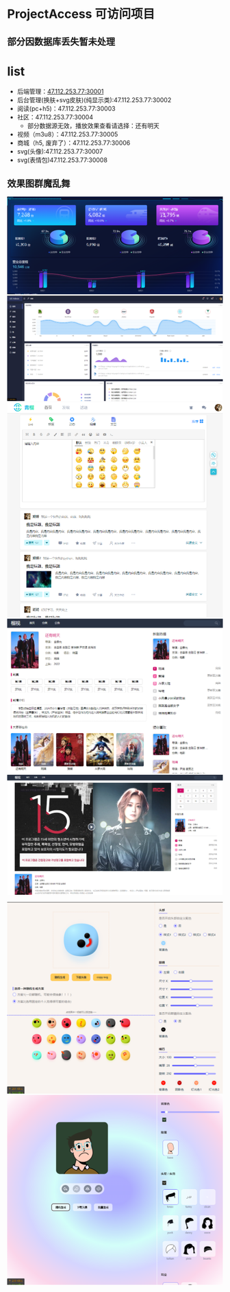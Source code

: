 # ProjectAccess 可访问项目

## 部分因数据库丢失暂未处理

# list
- 后端管理：[47.112.253.77:30001](http://47.112.253.77:30001/screen/effect)
- 后台管理(换肤+svg皮肤)(纯显示类):47.112.253.77:30002
- 阅读(pc+h5)：47.112.253.77:30003
- 社区：47.112.253.77:30004
  - 部分数据源无效，播放效果查看请选择：还有明天
- 视频（m3u8）：47.112.253.77:30005
- 商城（h5, 废弃了）：47.112.253.77:30006
- svg(头像):47.112.253.77:30007
- svg(表情包)47.112.253.77:30008

## 效果图群魔乱舞

![image](https://github.com/huiBuiling/ProjectAccess/blob/main/1.png)
![image](https://github.com/huiBuiling/ProjectAccess/blob/main/2.png)
![image](https://github.com/huiBuiling/ProjectAccess/blob/main/4.png)
![image](https://github.com/huiBuiling/ProjectAccess/blob/main/5.png)
![image](https://github.com/huiBuiling/ProjectAccess/blob/main/5_2.png)
<!-- ![image](https://github.com/huiBuiling/ProjectAccess/blob/main/6.png) -->
![image](https://github.com/huiBuiling/ProjectAccess/blob/main/7.png)
![image](https://github.com/huiBuiling/ProjectAccess/blob/main/8.png)

